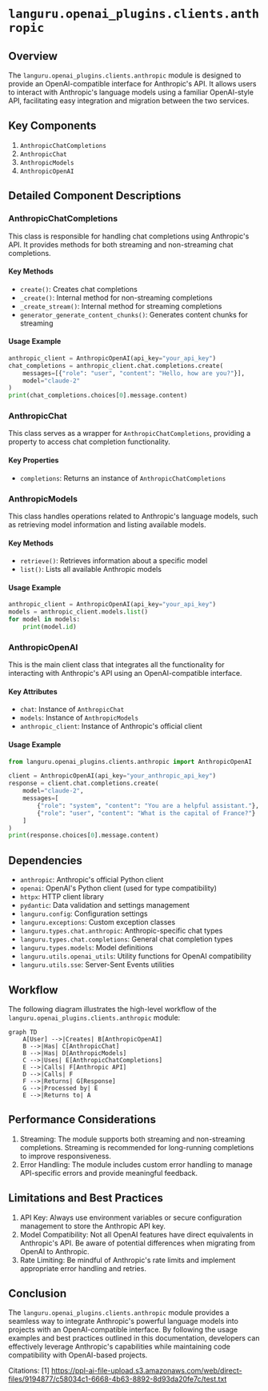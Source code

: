 # `languru.openai_plugins.clients.anthropic`

## Overview

The `languru.openai_plugins.clients.anthropic` module is designed to provide an OpenAI-compatible interface for Anthropic's API. It allows users to interact with Anthropic's language models using a familiar OpenAI-style
API, facilitating easy integration and migration between the two services.

## Key Components

1. `AnthropicChatCompletions`
2. `AnthropicChat`
3. `AnthropicModels`
4. `AnthropicOpenAI`

## Detailed Component Descriptions

### AnthropicChatCompletions

This class is responsible for handling chat completions using Anthropic's API. It provides methods for both streaming and non-streaming chat completions.

#### Key Methods

- `create()`: Creates chat completions
- `_create()`: Internal method for non-streaming completions
- `_create_stream()`: Internal method for streaming completions
- `generator_generate_content_chunks()`: Generates content chunks for streaming

#### Usage Example

```python
anthropic_client = AnthropicOpenAI(api_key="your_api_key")
chat_completions = anthropic_client.chat.completions.create(
    messages=[{"role": "user", "content": "Hello, how are you?"}],
    model="claude-2"
)
print(chat_completions.choices[0].message.content)
```

### AnthropicChat

This class serves as a wrapper for `AnthropicChatCompletions`, providing a property to access chat completion functionality.

#### Key Properties

- `completions`: Returns an instance of `AnthropicChatCompletions`

### AnthropicModels

This class handles operations related to Anthropic's language models, such as retrieving model information and listing available models.

#### Key Methods

- `retrieve()`: Retrieves information about a specific model
- `list()`: Lists all available Anthropic models

#### Usage Example

```python
anthropic_client = AnthropicOpenAI(api_key="your_api_key")
models = anthropic_client.models.list()
for model in models:
    print(model.id)
```

### AnthropicOpenAI

This is the main client class that integrates all the functionality for interacting with Anthropic's API using an OpenAI-compatible interface.

#### Key Attributes

- `chat`: Instance of `AnthropicChat`
- `models`: Instance of `AnthropicModels`
- `anthropic_client`: Instance of Anthropic's official client

#### Usage Example

```python
from languru.openai_plugins.clients.anthropic import AnthropicOpenAI

client = AnthropicOpenAI(api_key="your_anthropic_api_key")
response = client.chat.completions.create(
    model="claude-2",
    messages=[
        {"role": "system", "content": "You are a helpful assistant."},
        {"role": "user", "content": "What is the capital of France?"}
    ]
)
print(response.choices[0].message.content)
```

## Dependencies

- `anthropic`: Anthropic's official Python client
- `openai`: OpenAI's Python client (used for type compatibility)
- `httpx`: HTTP client library
- `pydantic`: Data validation and settings management
- `languru.config`: Configuration settings
- `languru.exceptions`: Custom exception classes
- `languru.types.chat.anthropic`: Anthropic-specific chat types
- `languru.types.chat.completions`: General chat completion types
- `languru.types.models`: Model definitions
- `languru.utils.openai_utils`: Utility functions for OpenAI compatibility
- `languru.utils.sse`: Server-Sent Events utilities

## Workflow

The following diagram illustrates the high-level workflow of the `languru.openai_plugins.clients.anthropic` module:

```mermaid
graph TD
    A[User] -->|Creates| B[AnthropicOpenAI]
    B -->|Has| C[AnthropicChat]
    B -->|Has| D[AnthropicModels]
    C -->|Uses| E[AnthropicChatCompletions]
    E -->|Calls| F[Anthropic API]
    D -->|Calls| F
    F -->|Returns| G[Response]
    G -->|Processed by| E
    E -->|Returns to| A
```

## Performance Considerations

1. Streaming: The module supports both streaming and non-streaming completions. Streaming is recommended for long-running completions to improve responsiveness.
2. Error Handling: The module includes custom error handling to manage API-specific errors and provide meaningful feedback.

## Limitations and Best Practices

1. API Key: Always use environment variables or secure configuration management to store the Anthropic API key.
2. Model Compatibility: Not all OpenAI features have direct equivalents in Anthropic's API. Be aware of potential differences when migrating from OpenAI to Anthropic.
3. Rate Limiting: Be mindful of Anthropic's rate limits and implement appropriate error handling and retries.

## Conclusion

The `languru.openai_plugins.clients.anthropic` module provides a seamless way to integrate Anthropic's powerful language models into projects with an OpenAI-compatible interface. By following the usage examples and best
practices outlined in this documentation, developers can effectively leverage Anthropic's capabilities while maintaining code compatibility with OpenAI-based projects.

Citations:
[1] <https://ppl-ai-file-upload.s3.amazonaws.com/web/direct-files/9194877/c58034c1-6668-4b63-8892-8d93da20fe7c/test.txt>
